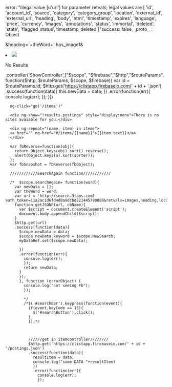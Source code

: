 error: "illegal value [u'url']
for parameter retvals;
legal values are [
'id', 'account_id', 'source', 'category',
'category_group', 'location', 'external_id',
'external_url', 'heading', 'body', 'html',
'timestamp', 'expires', 'language', 'price',
'currency', 'images', 'annotations', 'status',
'immortal', 'deleted', 'state', 'flagged_status',
timestamp_deleted']"success: false__proto__: Object

&heading='+theWord+'
has_image1&

<li ng-show="!results.postings"><img src="http://rs127.pbsrc.com/albums/p123/hatsuharu555/dancingcat.gif~c200"/>
<p>No Results</p>
</li>

<div ng-view></div>

.controller('ShowController',["$scope", "$firebase","$http","$routeParams", function($http, $routeParams, $scope, $firebase){
  var id = $routeParams.id;
  $http.get('https://clistapp.firebaseio.com/' + id + '.json')
  .success(function(data){
    this.newData = data;
    })
    .error(function(err){
      console.log(err);
      });
      }])

      ng-click="go('/items')"

      <div ng-show="!results.postings" style="display:none">There is no sites avaiable for you.</div>

      <div ng-repeat="(name, item) in items">
      <a href="" ng-href="#/items/{{name}}">{{item.text}}</a>
      </div>

      var fbReverse=function(obj){
        return Object.keys(obj).sort().reverse();
        alert(Object.keys(a).sort(sorter));
      };
      var fbSnapshot = fbReverse(fbObject);

      ////////////SearchAgain function////////////

      /*  $scope.searchAgain= function(word){
        var newData = [];
        var theWord = word;
        var url = 'http://search.3taps.com?auth_token=11a2ac1d6fd4d8a9dcbd221445790888&retvals=images,heading,location&heading='+theWord+'&rpp=&has_image1'
        function getJSONP(url, cbName){
          var $script = document.createElement('script');
          document.body.appendChild($script);
        }
        $http.get(url)
        .success(function(data){
          $scope.newData = data;
          $scope.newData.keyword = $scope.NewSearch;
          myDataRef.set($scope.newData);

          })
          .error(function(err){
            console.log(err);
            });
            return newData;
          }
          });
          }, function (errorObject) {
            console.log("not seeing Fb");
            });

            */
            /*$('#searchBar').keypress(function(event){
              if(event.keyCode == 13){
                $('#searchButton').click();
              }
              });*/



              //////get in itemcontroller////////
              $http.get('https://clistapp.firebaseio.com/' + id + '/postings.json')
              .success(function(data){
                resultItem = data;
                console.log("some DATA "+resultItem)
                })
                .error(function(err){
                  console.log(err);
                  });
